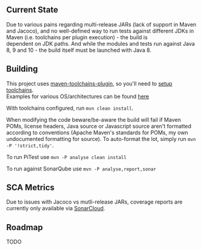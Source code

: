 

## Current State

Due to various pains regarding multi-release JARs (lack of support in Maven and Jacoco), and no well-defined 
way to run tests against different JDKs in Maven (i.e. toolchains per plugin execution) - the build is  
dependent on JDK paths.  And while the modules and tests run against Java 8, 9 and 10 - the build itself must 
be launched with Java 8.


## Building 

This project uses [maven-toolchains-plugin][maven-toolchains-plugin], so you'll need to [setup toolchains][maven-toolchains-plugin-setup].  
Examples for various OS/architectures can be found [here][maven-central-earcam-toolchain] 

With toolchains configured, run `mvn clean install`.

When modifying the code beware/be-aware the build will fail if Maven POMs, license headers, Java source or Javascript source aren't formatted
according to conventions (Apache Maven's standards for POMs, my own undocumented formatting for source).  To auto-format the lot, simply run 
`mvn -P '!strict,tidy'`.

To run PiTest use `mvn -P analyse clean install`

To run against SonarQube use `mvn -P analyse,report,sonar`

## SCA Metrics

Due to issues with Jacoco vs mutli-release JARs, coverage reports are currently only available 
via [SonarCloud](https://sonarcloud.io/component_measures?id=io.earcam%3Aio.earcam.instrumental&metric=coverage). 



## Roadmap

TODO


[maven-toolchains-plugin]: http://maven.apache.org/plugins/maven-toolchains-plugin/
[maven-toolchains-plugin-setup]: https://maven.apache.org/guides/mini/guide-using-toolchains.html
[maven-central-earcam-toolchain]: http://search.maven.org/#search%7Cga%7C1%7Ca%3A%22io.earcam.maven.toolchain%22